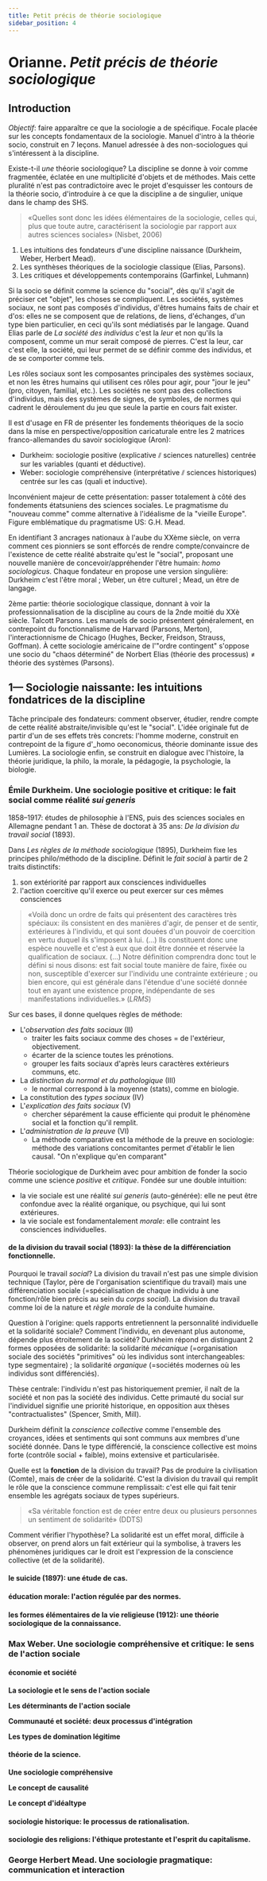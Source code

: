 ```yaml
---
title: Petit précis de théorie sociologique
sidebar_position: 4
---
```


# **Orianne**. _Petit précis de théorie sociologique_

## Introduction

_Objectif_: faire apparaître ce que la sociologie a de spécifique. Focale placée sur les concepts fondamentaux de la sociologie. Manuel d'intro à la théorie socio, construit en 7 leçons. Manuel adressée à des non-sociologues qui s'intéressent à la discipline.

Existe-t-il _une_ théorie sociologique? La discipline se donne à voir comme fragmentée, éclatée en une multiplicité d'objets et de méthodes. Mais cette pluralité n'est pas contradictoire avec le projet d'esquisser les contours de la théorie socio, d'introduire à ce que la discipline a de singulier, unique dans le champ des SHS.

> «Quelles sont donc les idées élémentaires de la sociologie, celles qui, plus que toute autre, caractérisent la sociologie par rapport aux autres sciences sociales» (Nisbet, 2006)

1. Les intuitions des fondateurs d'une discipline naissance (Durkheim, Weber, Herbert Mead).
2. Les synthèses théoriques de la sociologie classique (Elias, Parsons).
3. Les critiques et développements contemporains (Garfinkel, Luhmann)

Si la socio se définit comme la science du "social", dès qu'il s'agit de préciser cet "objet", les choses se compliquent. Les sociétés, systèmes sociaux, ne sont pas composés d'individus, d'êtres humains faits de chair et d'os: elles ne se composent que de relations, de liens, d'échanges, d'un type bien particulier, en ceci qu'ils sont médiatisés par le langage. Quand Elias parle de _La société des individus_ c'est la _leur_ et non qu'ils la composent, comme un mur serait composé de pierres. C'est la leur, car c'est elle, la société, qui leur permet de se définir comme des individus, et de se comporter comme tels.

Les rôles sociaux sont les composantes principales des systèmes sociaux, et non les êtres humains qui utilisent ces rôles pour agir, pour "jour le jeu" (pro, citoyen, familial, etc.). Les sociétés ne sont pas des collections d'individus, mais des systèmes de signes, de symboles, de normes qui cadrent le déroulement du jeu que seule la partie en cours fait exister.

Il est d'usage en FR de présenter les fondements théoriques de la socio dans la mise en perspective/opposition caricaturale entre les 2 matrices franco-allemandes du savoir sociologique (Aron):

  * Durkheim: sociologie positive (explicative ⫽ sciences naturelles) centrée sur les variables (quanti et déductive).
  * Weber: sociologie compréhensive (interprétative ⫽ sciences historiques) centrée sur les cas (quali et inductive).

Inconvénient majeur de cette présentation: passer totalement à côté des fondements étatsuniens des sciences sociales. Le pragmatisme du "nouveau comme" comme alternative à l'idéalisme de la "vieille Europe". Figure emblématique du pragmatisme US: G.H. Mead.

En identifiant 3 ancrages nationaux à l'aube du XXème siècle, on verra comment ces pionniers se sont efforcés de rendre compte/convaincre de l'existence de cette réalité abstraite qu'est le "social", proposant une nouvelle manière de concevoir/appréhender l'être humain: _homo sociologicus_. Chaque fondateur en propose une version singulière: Durkheim c'est l'être moral ; Weber, un être culturel ; Mead, un être de langage.

2ème partie: théorie sociologique classique, donnant à voir la professionnalisation de la discipline au cours de la 2nde moitié du XXè siècle. Talcott Parsons. Les manuels de socio présentent généralement, en contrepoint du fonctionnalisme de Harvard (Parsons, Merton), l'interactionnisme de Chicago (Hughes, Becker, Freidson, Strauss, Goffman). À cette sociologie américaine de l'"ordre contingent" s'oppose une socio du "chaos déterminé" de Norbert Elias (théorie des processus) ≠ théorie des systèmes (Parsons).

## 1— Sociologie naissante: les intuitions fondatrices de la discipline

Tâche principale des fondateurs: comment observer, étudier, rendre compte de cette réalité abstraite/invisible qu'est le "social". L'idée originale fut de partir d'un de ses effets très concrets: l'homme moderne, construit en contrepoint de la figure d'_homo oeconomicus, théorie dominante issue des Lumières. La sociologie enfin, se construit en dialogue avec l'histoire, la théorie juridique, la philo, la morale, la pédagogie, la psychologie, la biologie.

### Émile Durkheim. Une sociologie positive et critique: le fait social comme réalité _sui generis_
1858–1917: études de philosophie à l'ENS, puis des sciences sociales en Allemagne pendant 1 an. Thèse de doctorat à 35 ans: _De la division du travail social_ (1893).

Dans _Les règles de la méthode sociologique_ (1895), Durkheim fixe les principes philo/méthodo de la discipline. Définit le _fait social_ à partir de 2 traits distinctifs:

  1. son extériorité par rapport aux consciences individuelles
  2. l'action coercitive qu'il exerce ou peut exercer sur ces mêmes consciences

> «Voilà donc un ordre de faits qui présentent des caractères très spéciaux: ils consistent en des manières d'agir, de penser et de sentir, extérieures à l'individu, et qui sont douées d'un pouvoir de coercition en vertu duquel ils s'imposent à lui. (...) Ils constituent donc une espèce nouvelle et c'est à eux que doit être donnée et réservée la qualification de sociaux. (...) Notre définition comprendra donc tout le défini si nous disons: est fait social toute manière de faire, fixée ou non, susceptible d'exercer sur l'individu une contrainte extérieure ; ou bien encore, qui est générale dans l'étendue d'une société donnée tout en ayant une existence propre, indépendante de ses manifestations individuelles.» (_LRMS_)

Sur ces bases, il donne quelques règles de méthode:

  * L'_observation des faits sociaux_ (II)
    - traiter les faits sociaux comme des choses = de l'extérieur, objectivement.
    - écarter de la science toutes les prénotions.
    - grouper les faits sociaux d'après leurs caractères extérieurs communs, etc.
  * La _distinction du normal et du pathologique_ (III)
    - le normal correspond à la moyenne (stats), comme en biologie.
  * La constitution des _types sociaux_ (IV)
  * L'_explication des faits sociaux_ (V)
    - chercher séparément la cause efficiente qui produit le phénomène social et la fonction qu'il remplit.
  * L'_administration de la preuve_ (VI)
    - La méthode comparative est la méthode de la preuve en sociologie: méthode des variations concomitantes permet d'établir le lien causal. "On n'explique qu'en comparant"

Théorie sociologique de Durkheim avec pour ambition de fonder la socio comme une science _positive_ et _critique_. Fondée sur une double intuition:

  * la vie sociale est une réalité _sui generis_ (auto-générée): elle ne peut être confondue avec la réalité organique, ou psychique, qui lui sont extérieures.
  * la vie sociale est fondamentalement _morale_: elle contraint les consciences individuelles.

#### de la division du travail social (1893): la thèse de la différenciation fonctionnelle.
Pourquoi le travail _social_? La division du travail n'est pas une simple division technique (Taylor, père de l'organisation scientifique du travail) mais une différenciation sociale (=spécialisation de chaque individu à une fonction/rôle bien précis au sein du _corps social_). La division du travail comme loi de la nature et _règle morale_ de la conduite humaine.

Question à l'origine: quels rapports entretiennent la personnalité individuelle et la solidarité sociale? Comment l'individu, en devenant plus autonome, dépende plus étroitement de la société? Durkheim répond en distinguant 2 formes opposées de solidarité: la solidarité _mécanique_ (=organisation sociale des sociétés "primitives" où les individus sont interchangeables: type segmentaire) ; la solidarité _organique_ (=sociétés modernes où les individus sont différenciés).

Thèse centrale: l'individu n'est pas historiquement premier, il naît de la société et non pas la société des individus. Cette primauté du social sur l'individuel signifie une priorité historique, en opposition aux thèses "contractualistes" (Spencer, Smith, Mill).

Durkheim définit la _conscience collective_ comme l'ensemble des croyances, idées et sentiments qui sont communs aux membres d'une société donnée. Dans le type différencié, la conscience collective est moins forte (contrôle social + faible), moins extensive et particularisée.

Quelle est la **fonction** de la division du travail? Pas de produire la civilisation (Comte), mais de créer de la solidarité. C'est la division du travail qui remplit le rôle que la conscience commune remplissait: c'est elle qui fait tenir ensemble les agrégats sociaux de types supérieurs.

> «Sa véritable fonction est de créer entre deux ou plusieurs personnes un sentiment de solidarité» (DDTS)

Comment vérifier l'hypothèse? La solidarité est un effet moral, difficile à observer, on prend alors un fait extérieur qui la symbolise, à travers les phénomènes juridiques car le droit est l'expression de la conscience collective (et de la solidarité).

#### le suicide (1897): une étude de cas.
#### éducation morale: l'action régulée par des normes.
#### les formes élémentaires de la vie religieuse (1912): une théorie sociologique de la connaissance.

### Max Weber. Une sociologie compréhensive et critique: le sens de l'action sociale
#### économie et société
**La sociologie et le sens de l'action sociale**

**Les déterminants de l'action sociale**

**Communauté et société: deux processus d'intégration**

**Les types de domination légitime**

#### théorie de la science.
**Une sociologie compréhensive**

**Le concept de causalité**

**Le concept d'idéaltype**

#### sociologie historique: le processus de rationalisation.
#### sociologie des religions: l'éthique protestante et l'esprit du capitalisme.

### George Herbert Mead. Une sociologie pragmatique: communication et interaction